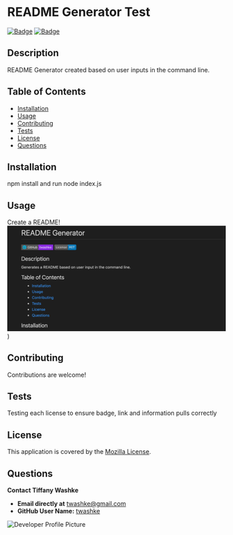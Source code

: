 # README Generator Test

[![Badge](https://img.shields.io/badge/GitHub-twashke-blueviolet?style=flat-square&logo=appveyor)](https://github.com/twashke) [![Badge](https://img.shields.io/badge/License-Mozilla-red)](https://opensource.org/licenses/MPL-2.0)

## Description

README Generator created based on user inputs in the command line.

## Table of Contents 

- [Installation](#installation)
- [Usage](#usage)
- [Contributing](#contributing)
- [Tests](#tests)
- [License](#license)
- [Questions](#questions)

## Installation

npm install and run node index.js

## Usage

Create a README!  
![README Generator Test](./../images/test.png))

## Contributing

Contributions are welcome!

## Tests

Testing each license to ensure badge, link and information pulls correctly

## License

This application is covered by the [Mozilla License](https://opensource.org/licenses/MPL-2.0).


## Questions

**Contact Tiffany Washke**

- **Email directly at** twashke@gmail.com
- **GitHub User Name:** [twashke](https://github.com/twashke)

![Developer Profile Picture](https://avatars.githubusercontent.com/u/79234530?v=4) 

